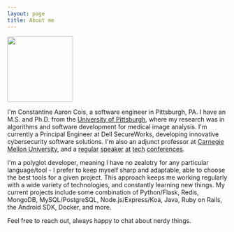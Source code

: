```yaml
---
layout: page
title: About me
---
```


<img class="alignleft size-thumbnail wp-image-75" title="codehenge" alt="" src="{{ site.baseurl }}/assets/IMG_0140-e1306455416110.jpg" width="150" height="150" />

I'm Constantine Aaron Cois, a software engineer in Pittsburgh, PA. I have an M.S. and Ph.D. from the [University of Pittsburgh](http://www.pitt.edu), where my research was in algorithms and software development for medical image analysis. I'm currently a Principal Engineer at Dell SecureWorks, developing innovative cybersecurity software solutions. I'm also an adjunct professor at [Carnegie Mellon University](http://www.heinz.cmu.edu/), and a [regular](http://conferences.oreilly.com/strata/strata2013/public/schedule/detail/27350) [speaker](http://conferences.oreilly.com/oscon/oscon2014/public/schedule/detail/34064) [at](http://conferences.oreilly.com/oscon/oscon2014/public/schedule/detail/34063) [tech](http://devops.com/2015/06/02/devops-connect-secdevops-rsa-the-videos/) [conferences](http://www.slideshare.net/cacois/machine-learningfor-moderndevelopers-35608763).

I'm a polyglot developer, meaning I have no zealotry for any particular language/tool - I prefer to keep myself sharp and adaptable, able to choose the best tools for a given project. This approach keeps me working regularly with a wide variety of technologies, and constantly learning new things. My current projects include some combination of Python/Flask, Redis, MongoDB, MySQL/PostgreSQL, Node.js/Express/Koa, Java, Ruby on Rails, the Android SDK, Docker, and more.

Feel free to reach out, always happy to chat about nerdy things.
